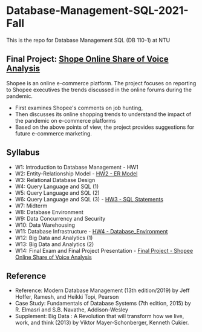 # Database-Management-SQL-2021-Fall
This is the repo for Database Management SQL (DB 110-1) at NTU

## Final Project: [Shope Online Share of Voice Analysis](https://github.com/anniechen0506/Database-Management-SQL-2021-Fall/tree/main/Final_Project_Share%20of%20Voice%20Analysis)
Shopee is an online e-commerce platform.
The project focuses on reporting to Shopee executives the trends discussed in the online forums during the pandemic. 
 - First examines Shopee's comments on job hunting, 
 - Then discusses its online shopping trends to understand the impact of the pandemic on e-commerce platforms
 - Based on the above points of view, the project provides suggestions for future e-commerce marketing.

## Syllabus
- W1: Introduction to Database Management - HW1
- W2: Entity-Relationship Model - [HW2 - ER Model](https://github.com/anniechen0506/Database-Management-SQL-2021-Fall/tree/main/HW2_Entity-Relationship_Model)
- W3: Relational Database Design
- W4: Query Language and SQL (1)
- W5: Query Language and SQL (2) 
- W6: Query Language and SQL (3) - [HW3 - SQL Statements](https://github.com/anniechen0506/Database-Management-SQL-2021-Fall/tree/main/HW3_SQL_Statements)
- W7: Midterm
- W8: Database Environment 
- W9: Data Concurrency and Security	
- W10: Data Warehousing
- W11: Database Infrastructure - [HW4 - Database_Environment](https://github.com/anniechen0506/Database-Management-SQL-2021-Fall/tree/main/HW4_Database_Environment)
- W12: Big Data and Analytics (1) 
- W13: Big Data and Analytics (2)	
- W14: Final Exam and Final Project Presentation - [Final Project - Shopee Online Share of Voice Analysis](https://github.com/anniechen0506/Database-Management-SQL-2021-Fall/tree/main/Final_Project_Share%20of%20Voice%20Analysis)

## Reference
 - Reference: Modern Database Management (13th edition/2019) by Jeff Hoffer, Ramesh, and Heikki Topi, Pearson
 - Case Study: Fundamentals of Database Systems (7th edition, 2015) by R. Elmasri and S.B. Navathe, Addison-Wesley
 - Supplement: Big Data : A Revolution that will transform how we live, work, and think (2013) by Viktor Mayer-Schonberger, Kenneth Cukier.

